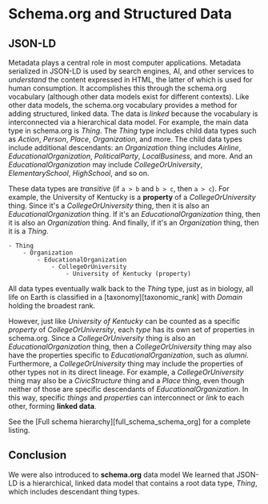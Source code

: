 # Schema.org and Structured Data

## JSON-LD

Metadata plays a central role in most computer applications.
Metadata serialized in JSON-LD is used by search engines, AI, and other services to *understand* the content expressed in HTML,
the latter of which is used for human consumption.
It accomplishes this through the schema.org vocabulary (although other data models exist for different contexts).
Like other data models, the schema.org vocabulary provides a method for adding structured, linked data.
The data is *linked* because the vocabulary is interconnected via a hierarchical data model.
For example, the main data type in schema.org is *Thing*.
The *Thing* type includes child data types such as *Action*, *Person*, *Place*, *Organization*, and more.
The child data types include additional descendants:
an *Organization* thing includes *Airline*, *EducationalOrganization*, *PoliticalParty*, *LocalBusiness*, and more.
And an *EducationalOrganization* may include *CollegeOrUniversity*, *ElementarySchool*, *HighSchool*, and so on.

These data types are *transitive* (if `a > b` and `b > c`, then `a > c`).
For example, the University of Kentucky is a **property** of a *CollegeOrUniversity* thing.
Since it's a *CollegeOrUniversity* thing, then it is also an *EducationalOrganization* thing.
If it's an *EducationalOrganization* thing, then it is also an *Organization* thing.
And finally, if it's an *Organization* thing, then it is a *Thing*.

```
- Thing
    - Organization
        - EducationalOrganization
            - CollegeOrUniversity
                - University of Kentucky (property)
```

All data types eventually walk back to the *Thing* type, just as in biology,
all life on Earth is classified in a [taxonomy][taxonomic_rank] with *Domain* holding the broadest rank.

However, just like *University of Kentucky* can be counted as a specific *property* of *CollegeOrUniversity*,
each *type* has its own set of properties in schema.org.
Since a *CollegeOrUniversity* thing is also an *EducationalOrganization* thing,
then a *CollegeOrUniversity* thing may also have the properties specific to *EducationalOrganization*, such as *alumni*.
Furthermore, a *CollegeOrUniversity* thing may include the properties of other types not in its direct lineage.
For example, a *CollegeOrUniversity* thing may also be a *CivicStructure* thing and a *Place* thing,
even though neither of those are specific descendants of *EducationalOrganization*.
In this way, specific *things* and *properties* can interconnect or *link* to each other, forming **linked data**.

See the [Full schema hierarchy][full_schema_schema_org] for a complete listing.

## Conclusion


We were also introduced to **schema.org** data model
We learned that JSON-LD is a hierarchical, linked data model that contains a root data type, *Thing*,
which includes descendant thing types.
